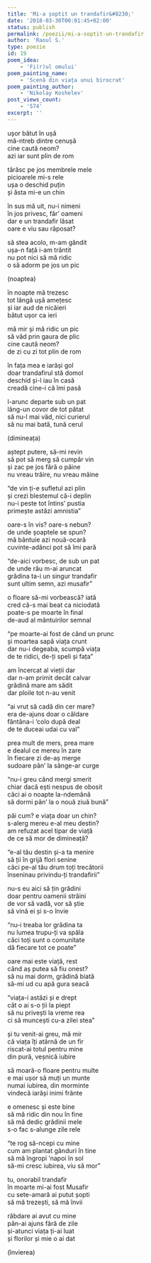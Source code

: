 ```yaml
---
title: 'Mi-a șoptit un trandafir&#8230;'
date: '2018-03-30T00:01:45+02:00'
status: publish
permalink: /poezii/mi-a-soptit-un-trandafir
author: 'Raoul S.'
type: poezie
id: 19
poem_idea:
    - 'Fi(r)ul omului'
poem_painting_name:
    - 'Scenă din viața unui birocrat'
poem_painting_author:
    - 'Nikolay Koshelev'
post_views_count:
    - '574'
excerpt: ''
---
```

ușor bătut în ușă  
mă-ntreb dintre cenușă  
cine caută neom?  
azi iar sunt plin de rom

târăsc pe jos membrele mele  
picioarele mi-s rele  
ușa o deschid puțin  
și ăsta mi-e un chin

în sus mă uit, nu-i nimeni  
în jos privesc, făr’ oameni  
dar e un trandafir lăsat  
oare e viu sau răposat?

să stea acolo, m-am gândit  
ușa-n față i-am trântit  
nu pot nici să mă ridic  
o să adorm pe jos un pic

(noaptea)

în noapte mă trezesc  
tot lângă ușă amețesc  
și iar aud de nicăieri  
bătut ușor ca ieri

mă mir și mă ridic un pic  
să văd prin gaura de plic  
cine caută neom?  
de zi cu zi tot plin de rom

în fața mea e iarăși gol  
doar trandafirul stă domol  
deschid și-l iau în casă  
creadă cine-i că îmi pasă

l-arunc departe sub un pat  
lâng-un covor de tot pătat  
să nu-l mai văd, nici curierul  
să nu mai bată, tună cerul

(dimineața)

aștept putere, să-mi revin  
să pot să merg să cumpăr vin  
și zac pe jos fără o pâine  
nu vreau trăire, nu vreau mâine

“de vin ți-e sufletul azi plin  
și crezi blestemul că-i deplin  
nu-i peste tot întins’ pustia  
primește astăzi amnistia”

oare-s în vis? oare-s nebun?  
de unde șoaptele se spun?  
mă bântuie azi nouă-ocară  
cuvinte-adânci pot să îmi pară

“de-aici vorbesc, de sub un pat  
de unde rău m-ai aruncat  
grădina ta-i un singur trandafir  
sunt ultim semn, azi musafir”

o floare să-mi vorbească? iată  
cred că-s mai beat ca niciodată  
poate-s pe moarte în final  
de-aud al mântuirilor semnal

“pe moarte-ai fost de când un prunc  
și moartea sapă viața crunt  
dar nu-i degeaba, scumpă viața  
de te ridici, de-ți speli și fața”

am încercat al vieții dar  
dar n-am primit decât calvar  
grădină mare am sădit  
dar ploile tot n-au venit

“ai vrut să cadă din cer mare?  
era de-ajuns doar o căldare  
fântâna-i ‘colo după deal  
de te duceai udai cu val”

prea mult de mers, prea mare  
e dealul ce mereu în zare  
în fiecare zi de-aș merge  
sudoare pân’ la sânge-ar curge

“nu-i greu când mergi smerit  
chiar dacă ești nespus de obosit  
căci ai o noapte la-ndemână  
să dormi pân’ la o nouă ziuă bună”

păi cum? e viața doar un chin?  
s-alerg mereu e-al meu destin?  
am refuzat acel tipar de viață  
de ce să mor de dimineață?

“e-al tău destin și-a ta menire  
să ții în grijă flori senine  
căci pe-al tău drum toți trecătorii  
înseninau privindu-ți trandafirii”

nu-s eu aici să țin grădini  
doar pentru oamenii străini  
de vor să vadă, vor să știe  
să vină ei și s-o învie

“nu-i treaba lor grădina ta  
nu lumea trupu-ți va spăla  
căci toți sunt o comunitate  
dă fiecare tot ce poate”

oare mai este viață, rest  
când aș putea să fiu onest?  
să nu mai dorm, grădină biată  
să-mi ud cu apă gura seacă

“viața-i astăzi și e drept  
cât o ai s-o ții la piept  
să nu privești la vreme rea  
ci să muncești cu-a zilei stea”

și tu venit-ai greu, mă mir  
că viața îți atârnă de un fir  
riscat-ai totul pentru mine  
din pură, veșnică iubire

să moară-o floare pentru multe  
e mai ușor să muți un munte  
numai iubirea, din morminte  
vindecă iarăși inimi frânte

e omenesc și este bine  
să mă ridic din nou în fine  
să mă dedic grădinii mele  
s-o fac s-alunge zile rele

“te rog să-ncepi cu mine  
cum am plantat gânduri în tine  
să mă îngropi ’napoi în sol  
să-mi cresc iubirea, viu să mor”

tu, onorabil trandafir  
în moarte mi-ai fost Musafir  
cu sete-amară ai putut șopti  
să mă trezești, să mă învii

răbdare ai avut cu mine  
pân-ai ajuns fără de zile  
și-atunci viața ți-ai luat  
și florilor și mie o ai dat

(învierea)